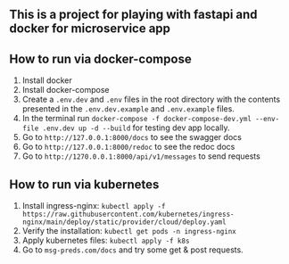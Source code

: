 ## This is a project for playing with fastapi and docker for microservice app


## How to run via docker-compose
1. Install docker
2. Install docker-compose
3. Create a `.env.dev` and `.env` files in the root directory with the contents presented in the `.env.dev.example` and `.env.example` files.
4. In the terminal run `docker-compose -f docker-compose-dev.yml --env-file .env.dev up -d --build` for testing dev app locally.
5. Go to `http://127.0.0.1:8000/docs` to see the swagger docs
6. Go to `http://127.0.0.1:8000/redoc` to see the redoc docs
7. Go to `http://1270.0.0.1:8000/api/v1/messages` to send requests


## How to run via kubernetes
1. Install ingress-nginx: `kubectl apply -f https://raw.githubusercontent.com/kubernetes/ingress-nginx/main/deploy/static/provider/cloud/deploy.yaml`
2. Verify the installation: `kubectl get pods -n ingress-nginx`
3. Apply kubernetes files: `kubectl apply -f k8s`
4. Go to `msg-preds.com/docs` and try some get & post requests.
